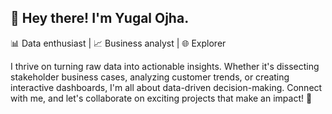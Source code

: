 ## 🚀 Hey there! I'm Yugal Ojha.

📊 Data enthusiast | 📈 Business analyst | 🌐 Explorer

I thrive on turning raw data into actionable insights. Whether it's dissecting stakeholder business cases, analyzing customer trends, or creating interactive dashboards, I'm all about data-driven decision-making. Connect with me, and let's collaborate on exciting projects that make an impact! 🤝
